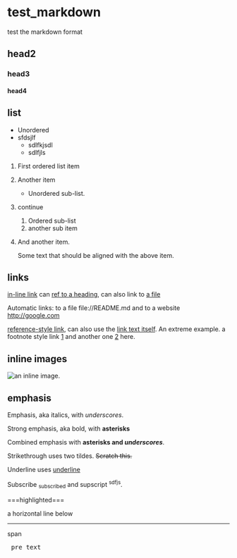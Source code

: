 # test_markdown
test the markdown format
## head2
### head3
#### head4
## list
- Unordered
- sfdsjlf
	- sdlfkjsdl
	- sdlfjls
1. First ordered list item
1. Another item
	- Unordered sub-list.  
1. continue
	1. Ordered sub-list
	1. another sub item
1. And another item.  
   
	Some text that should be aligned with the above item.

## links
[in-line link](https://www.google.com) can [ref to a heading](#list), can also link to [a file](path_to_a_file) 

Automatic links: to a file file://README.md  and to a website http://google.com

[reference-style link][Arbitrary case-insensitive reference text], can also use the [link text itself]. An extreme example.
a footnote style link [1] and another one [2] here.

[arbitrary case-insensitive reference text]: https://www.mozilla.org
[link text itself]: http://www.google.com
[1]: http://www.opera.com
[2]: #list

## inline images
![an inline image](https://www.google.com/images/branding/googlelogo/2x/googlelogo_color_120x44dp.png).

## emphasis
Emphasis, aka italics, with _underscores_.

Strong emphasis, aka bold, with **asterisks** 

Combined emphasis with **asterisks and _underscores_**.

Strikethrough uses two tildes. ~~Scratch this.~~

Underline uses <ins>underline</ins>

Subscribe <sub> subscribed</sub> and supscript <sup>sdfjs</sup>.

===highlighted===

a horizontal line below

---

<span> span </span>

<pre> pre text </pre>

